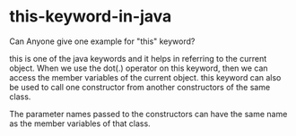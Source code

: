 # this-keyword-in-java

Can Anyone give one example for "this" keyword?

this is one of the java keywords and it helps in referring to the current object. When we use the dot(.) operator on this keyword, then we can access the member variables of the current object. this keyword can also be used to call one constructor from another constructors of the same class.

The parameter names passed to the constructors can have the same name as the member variables of that class.
